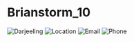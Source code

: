# Brianstorm_10
![Darjeeling](https://imgcld.yatra.com/ytimages/image/upload/v1462443339/Darjeeling_Map2.jpg)
![Location](https://openclipart.org/image/2400px/svg_to_png/244665/joede-location-symbol.png)
![Email](http://tinyurl.com/4a28trav)
![Phone](http://tinyurl.com/3e87nny9)
